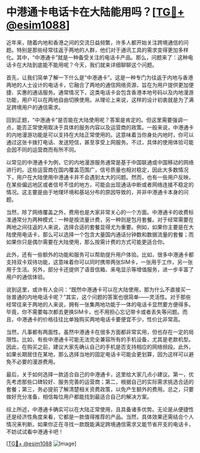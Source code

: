 # 中港通卡电话卡在大陆能用吗？[[TG💪+ @esim1088](https://t.me/s/esim1088)]

近年来，随着内地和香港之间的交流日益频繁，许多人都开始关注跨境通信的问题。特别是那些经常往返于两地的人群，他们对于通讯工具的需求变得更加多样化。其中，“中港通卡”就是一种备受关注的电话卡产品。那么，问题来了：这种电话卡在大陆到底能不能用呢？今天，我们就来详细聊聊这个问题。

首先，让我们简单了解一下什么是“中港通卡”。这是一种专门为往返于内地与香港两地的人士设计的电话卡，它融合了两地的通信网络资源，旨在为用户提供更加便捷、实惠的通话服务。通常情况下，这类电话卡会包含香港本地号码以及内地漫游功能，用户可以在两地自由切换使用。从理论上来说，这样的设计初衷就是为了满足跨境用户的通信需求。

回到正题，“中港通卡”是否能在大陆使用呢？答案是肯定的。但这里需要强调一点，能否正常使用取决于具体的服务内容以及运营商的政策。一般来说，中港通卡的内地漫游功能是可以支持在大陆正常使用的。这意味着当你身处内地时，你可以通过这张卡拨打电话、发送短信，甚至享受上网服务。不过，具体的使用体验可能会因不同的运营商而有所不同。

以常见的中港通卡为例，它的内地漫游服务通常是基于中国联通或中国移动的网络进行的。这些运营商在国内覆盖范围广，信号质量也相对稳定，因此大多数情况下，用户在大陆使用中港通卡并不会遇到太大的问题。然而，也有一些用户反映，在某些偏远地区或者信号不佳的地方，可能会出现通话中断或者网络连接不稳定的情况。这主要是由于地理环境和基站分布的原因导致的，并非中港通卡本身的问题。

当然，除了网络覆盖之外，费用也是大家非常关心的一个方面。中港通卡的收费标准通常分为两种模式：一种是按流量计费，另一种则是包月套餐。对于经常需要在两地之间往返的人来说，选择合适的套餐显得尤为重要。例如，如果你主要是在大陆使用电话卡，那么可以选择一个包含大量国内通话分钟数和数据流量的套餐；而如果你只是偶尔需要在大陆使用，那么按需计费的方式可能更适合你。

此外，还有一些额外的功能和服务可以帮助提升用户体验。比如，很多中港通卡都支持双卡双待功能，这意味着你可以同时携带两张SIM卡，一张用于工作，另一张用于生活。另外，部分卡还提供了语音信箱、来电显示等增值服务，进一步丰富了用户的通信体验。

说到这里，或许有人会问：“既然中港通卡可以在大陆使用，那为什么不直接买一张普通的内地电话卡呢？”其实，这个问题的答案也很简单——灵活性。对于那些经常往来于两地的人来说，拥有一张集两地功能于一体的电话卡显然要方便得多。毕竟，你不需要每次都去更换SIM卡，也不用担心忘记带卡或者丢失等问题。而且，中港通卡的价格往往比单独购买两地电话卡要便宜不少，性价比非常高。

当然，凡事都有两面性。虽然中港通卡在很多方面都非常实用，但也存在一定的局限性。比如，有些中港通卡可能无法完全兼容所有的手机设备，尤其是老款机型。因此，在购买之前，建议大家先确认自己的手机是否支持相应的网络频段。此外，如果长期居住在某地，那么选择当地的固定电话卡可能会更划算，因为这样可以避免不必要的漫游费用。

最后，关于如何选择一款适合自己的中港通卡，这里给大家几点小建议。第一，优先考虑那些口碑较好、服务完善的运营商；第二，根据自己的实际需求挑选合适的套餐；第三，务必提前了解清楚相关资费政策，以免产生额外的费用。总之，只要做好充分准备，相信每位用户都能找到最适合自己的解决方案。

综上所述，中港通卡确实可以在大陆正常使用，且具备诸多优势。无论是从便捷性还是经济性角度来看，它都是一款值得推荐的产品。当然，具体效果还需结合个人情况来判断。如果你正在寻找一款既能满足跨境通信需求又能节省开支的电话卡，不妨试试看中港通卡吧！

[[TG💪+ @esim1088](https://t.me/s/esim1088) ![Image](https://i.postimg.cc/4NQfJmqS/Snipaste-2025-05-13-00-14-12.png)]